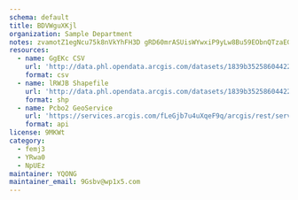 ```yaml
---
schema: default
title: BDVWguXKjl 
organization: Sample Department 
notes: zvamotZ1egNcu75k8nVkYhFH3D gRD60mrASUisWYwxiP9yLw8Bu59EObnQTzaEGFTycLCSdbtqWM0j4HA7d1 Nlx2oKfh2jJvq3 
resources:
  - name: GgEKc CSV
    url: 'http://data.phl.opendata.arcgis.com/datasets/1839b35258604422b0b520cbb668df0d_0.csv'
    format: csv
  - name: lRWJB Shapefile
    url: 'http://data.phl.opendata.arcgis.com/datasets/1839b35258604422b0b520cbb668df0d_0.zip'
    format: shp
  - name: Pcbo2 GeoService
    url: 'https://services.arcgis.com/fLeGjb7u4uXqeF9q/arcgis/rest/services/Air_Monitoring_Stations/FeatureServer/0/query'
    format: api
license: 9MKWt 
category:
  - femj3 
  - YRwa0 
  - NpUEz 
maintainer: YQONG  
maintainer_email: 9Gsbv@wp1x5.com
---
```

